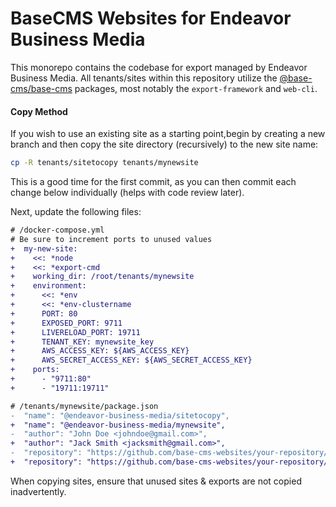 # BaseCMS Websites for Endeavor Business Media
This monorepo contains the codebase for export managed by Endeavor Business Media. All tenants/sites within this repository utilize the [@base-cms/base-cms](https://github.com/base-cms/base-cms) packages, most notably the `export-framework` and `web-cli`.

#### Copy Method
If you wish to use an existing site as a starting point,begin by creating a new branch and then copy the site directory (recursively) to the new site name:
```bash
cp -R tenants/sitetocopy tenants/mynewsite
```

This is a good time for the first commit, as you can then commit each change below individually (helps with code review later).

Next, update the following files:
```diff
# /docker-compose.yml
# Be sure to increment ports to unused values
+  my-new-site:
+    <<: *node
+    <<: *export-cmd
+    working_dir: /root/tenants/mynewsite
+    environment:
+      <<: *env
+      <<: *env-clustername
+      PORT: 80
+      EXPOSED_PORT: 9711
+      LIVERELOAD_PORT: 19711
+      TENANT_KEY: mynewsite_key
+      AWS_ACCESS_KEY: ${AWS_ACCESS_KEY}
+      AWS_SECRET_ACCESS_KEY: ${AWS_SECRET_ACCESS_KEY}
+    ports:
+      - "9711:80"
+      - "19711:19711"
```

```diff
# /tenants/mynewsite/package.json
-  "name": "@endeavor-business-media/sitetocopy",
+  "name": "@endeavor-business-media/mynewsite",
-  "author": "John Doe <johndoe@gmail.com>",
+  "author": "Jack Smith <jacksmith@gmail.com>",
-  "repository": "https://github.com/base-cms-websites/your-repository/tree/master/sites/sitetocopy",
+  "repository": "https://github.com/base-cms-websites/your-repository/tree/master/sites/mynewsite",
```

When copying sites, ensure that unused sites & exports are not copied inadvertently.
